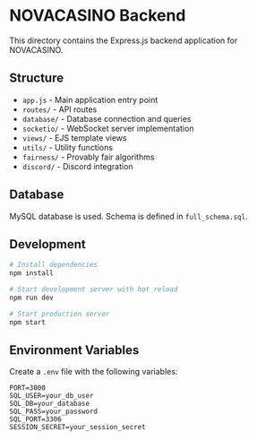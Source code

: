 # NOVACASINO Backend

This directory contains the Express.js backend application for NOVACASINO.

## Structure
- `app.js` - Main application entry point
- `routes/` - API routes
- `database/` - Database connection and queries
- `socketio/` - WebSocket server implementation
- `views/` - EJS template views
- `utils/` - Utility functions
- `fairness/` - Provably fair algorithms
- `discord/` - Discord integration

## Database
MySQL database is used. Schema is defined in `full_schema.sql`.

## Development
```bash
# Install dependencies
npm install

# Start development server with hot reload
npm run dev

# Start production server
npm start
```

## Environment Variables
Create a `.env` file with the following variables:
```
PORT=3000
SQL_USER=your_db_user
SQL_DB=your_database
SQL_PASS=your_password
SQL_PORT=3306
SESSION_SECRET=your_session_secret
``` 